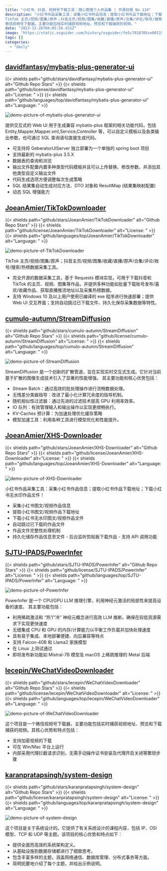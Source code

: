 ```yaml
---
title: "小红书、抖音、视频号下载工具：随心管理个人作品集 | 开源日报 No.134"
description: "小红书作品采集工具：采集小红书作品信息；提取小红书作品下载地址；下载小红书无水印作品文件！
TikTok 主页/视频/图集/原声；抖音主页/视频/图集/收藏/直播/原声/合集/评论/账号/搜索/热榜数据采集工具。
微信视频号下载器，主要功能包括实时捕获视频地址、预览和下载捕获的视频。"
date: "2023-12-26T04:05:56.431Z"
image: "https://static.osguider.com/history/osguider/fe5c7018705ce0011908bc8584e88ce2.png"
tags: []
categories:
  - "daily"
---
```


## [davidfantasy/mybatis-plus-generator-ui](https://github.com/davidfantasy/mybatis-plus-generator-ui)

{{< shields path="github/stars/davidfantasy/mybatis-plus-generator-ui" alt="Github Repo Stars" >}} {{< shields path="github/license/davidfantasy/mybatis-plus-generator-ui" alt="License: " >}} {{< shields path="github/languages/top/davidfantasy/mybatis-plus-generator-ui" alt="Language: " >}}

![demo-picture-of-mybatis-plus-generator-ui](https://static.osguider.com/history/osguider/1938b2eb5998e454035f613e4eddc9fd.png)

提供交互式的 Web UI 用于生成兼容 mybatis-plus 框架的相关功能代码，包括 Entity,Mapper,Mapper.xml,Service,Controller 等，可以自定义模板以及各类输出参数，也可通过 SQL 查询语句直接生成代码。

- 可支持将 GeberatorUIServer 独立部署为一个单独的 spring boot 项目
- 支持最新的 mybatis-plus 3.5.X
- 数据表的查询和浏览
- 输出文件配置内置多种类型代码模板并且可以上传替换、修改参数，并添加其他类型自定义输出文件
- 代码生成选项方便调整每次生成策略
- SQL 结果集自动生成对应方法、DTO 对象和 ResultMap (结果集映射配置)
- 动态 SQL 增强能力

## [JoeanAmier/TikTokDownloader](https://github.com/JoeanAmier/TikTokDownloader)

{{< shields path="github/stars/JoeanAmier/TikTokDownloader" alt="Github Repo Stars" >}} {{< shields path="github/license/JoeanAmier/TikTokDownloader" alt="License: " >}} {{< shields path="github/languages/top/JoeanAmier/TikTokDownloader" alt="Language: " >}}

![demo-picture-of-TikTokDownloader](https://static.osguider.com/history/2023/e5183bb59ffb315348cb5a0ecc6f9b09.png)

TikTok 主页/视频/图集/原声；抖音主页/视频/图集/收藏/直播/原声/合集/评论/账号/搜索/热榜数据采集工具。

- 完全开源的数据采集工具，基于 Requests 模块实现，可用于下载抖音和 TikTok 的主页、视频、图集等作品，并提供多种功能如批量下载账号发布/喜欢/收藏作品、获取直播推流地址以及采集热榜数据。
- 支持 Windows 10 及以上用户使用已编译的 exe 程序进行快速部署；提供 Web UI 交互界面；支持自动跳过已下载文件、持久化保存采集数据等特性。

## [cumulo-autumn/StreamDiffusion](https://github.com/cumulo-autumn/StreamDiffusion)

{{< shields path="github/stars/cumulo-autumn/StreamDiffusion" alt="Github Repo Stars" >}} {{< shields path="github/license/cumulo-autumn/StreamDiffusion" alt="License: " >}} {{< shields path="github/languages/top/cumulo-autumn/StreamDiffusion" alt="Language: " >}}

![demo-picture-of-StreamDiffusion](https://static.osguider.com/history/2023/c9f0de0723515aed9f42f108f2cfefbd.gif)

StreamDiffusion 是一个创新的扩散管道，旨在实现实时交互式生成。它针对当前基于扩散的图像生成技术引入了显著的性能增强。
其主要功能和核心优势包括：

- Stream Batch：通过高效的批处理操作进行流畅数据处理。
- 无残差分类器指导：改进了最小化计算冗余度的指导机制。
- 随机相似性过滤器：通过先进的过滤技术提高 GPU 利用率效率。
- IO 队列：有效管理输入和输出操作以实现更顺畅执行。
- KV-Caches 预计算：为加速处理优化缓存策略
- 模型加速工具：利用各种工具进行模型优化和性能提升。

## [JoeanAmier/XHS-Downloader](https://github.com/JoeanAmier/XHS-Downloader)

{{< shields path="github/stars/JoeanAmier/XHS-Downloader" alt="Github Repo Stars" >}} {{< shields path="github/license/JoeanAmier/XHS-Downloader" alt="License: " >}} {{< shields path="github/languages/top/JoeanAmier/XHS-Downloader" alt="Language: " >}}

![demo-picture-of-XHS-Downloader](https://static.osguider.com/history/2023/c28e308c7cbb9259bafc38adde359efd.png)

小红书作品采集工具：采集小红书作品信息；提取小红书作品下载地址；下载小红书无水印作品文件！

- 采集小红书图文/视频作品信息
- 提取小红书图文/视频作品下载地址
- 下载小红书无水印图文/视频作品文件
- 自动跳过已下载的作品文件
- 作品文件完整性处理机制
- 持久化储存作品信息至文件
-️ 后台监听剪贴板下载作品
️- 支持 API 调用功能

## [SJTU-IPADS/PowerInfer](https://github.com/SJTU-IPADS/PowerInfer)

{{< shields path="github/stars/SJTU-IPADS/PowerInfer" alt="Github Repo Stars" >}} {{< shields path="github/license/SJTU-IPADS/PowerInfer" alt="License: " >}} {{< shields path="github/languages/top/SJTU-IPADS/PowerInfer" alt="Language: " >}}

![demo-picture-of-PowerInfer](https://static.osguider.com/history/2023/6bb95c66a592d6b06ca58e3a35485d82.png)

PowerInfer 是一个 CPU/GPU LLM 推理引擎，利用神经元激活的局部性来提高设备的速度。
其主要功能包括：

- 利用稀疏激活和 “热”/“冷” 神经元概念进行高效 LLM 推断，确保在较低资源需求下实现更快速度
- 无缝集成 CPU 和 GPU 的内存/计算能力以平衡工作负载并加快处理速度
- 具有易于集成、本地部署便捷、向后兼容等特点
- 支持 Falcon-40B 和 Llama2 家族模型
- 在 Linux 上测试通过
- 即将发布新功能如 Mistral-7B 模型及 macOS 上稀疏推理的 Metal 后端

## [lecepin/WeChatVideoDownloader](https://github.com/lecepin/WeChatVideoDownloader)

{{< shields path="github/stars/lecepin/WeChatVideoDownloader" alt="Github Repo Stars" >}} {{< shields path="github/license/lecepin/WeChatVideoDownloader" alt="License: " >}} {{< shields path="github/languages/top/lecepin/WeChatVideoDownloader" alt="Language: " >}}

![demo-picture-of-WeChatVideoDownloader](https://static.osguider.com/history/2023/96a75c92a552acc89378ef07ee010285.png)

这个项目是一个微信视频号下载器，主要功能包括实时捕获视频地址、预览和下载捕获的视频。其核心优势和特点包括：

- 支持加密视频的下载
- 可在 Win/Mac 平台上运行
- 内部采用代理拦截请求识别，无需手动操作证书安装及代理开启关闭等繁琐步骤

## [karanpratapsingh/system-design](https://github.com/karanpratapsingh/system-design)

{{< shields path="github/stars/karanpratapsingh/system-design" alt="Github Repo Stars" >}} {{< shields path="github/license/karanpratapsingh/system-design" alt="License: " >}} {{< shields path="github/languages/top/karanpratapsingh/system-design" alt="Language: " >}}

![demo-picture-of-system-design](https://static.osguider.com/history/osguider/05cf81d9ce2014805f8c08a4560949fd.png)

这个项目是关于系统设计的。它提供了有关系统设计的课程内容，包括 IP、OSI 模型、TCP 和 UDP 等主题。该项目的核心优势和特点如下：

- 提供全面而高效的系统架构定义。
- 从基础设施到数据存储都进行了细致思考。
- 包含丰富多样的主题，涵盖网络通信、数据库管理、分布式事务等方面。
- 简明扼要地介绍了每个主题，并给出示例说明。

